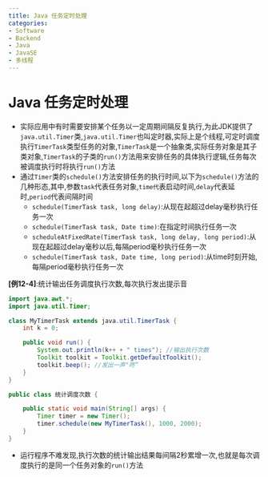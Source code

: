 ```yaml
---
title: Java 任务定时处理
categories:
- Software
- Backend
- Java
- JavaSE
- 多线程
---
```

# Java 任务定时处理

- 实际应用中有时需要安排某个任务以一定周期间隔反复执行,为此JDK提供了`java.util.Timer`类,`java.util.Timer`也叫定时器,实际上是个线程,可定时调度执行`TimerTask`类型任务的对象,`TimerTask`是一个抽象类,实际任务对象是其子类对象,`TimerTask`的子类的`run()`方法用来安排任务的具体执行逻辑,任务每次被调度执行时将执行`run()`方法
- 通过`Timer`类的`schedule()`方法安排任务的执行时间,以下为`schedule()`方法的几种形态,其中,参数`task`代表任务对象,`time代`表启动时间,`delay`代表延时,`period`代表间隔时间
    - `schedule(TimerTask task, long delay)`:从现在起超过delay毫秒执行任务一次
    - `schedule(TimerTask task, Date time)`:在指定时间执行任务一次
    - `scheduleAtFixedRate(TimerTask task, long delay, long period)`:从现在起超过delay毫秒以后,每隔period毫秒执行任务一次
    - `schedule(TimerTask task, Date time, long period)`:从time时刻开始,每隔period毫秒执行任务一次

**[例12-4]**:统计输出任务调度执行次数,每次执行发出提示音

```java
import java.awt.*;
import java.util.Timer;

class MyTimerTask extends java.util.TimerTask {
    int k = 0;

    public void run() {
        System.out.println(k++ + " times");	//输出执行次数
        Toolkit toolkit = Toolkit.getDefaultToolkit();
        toolkit.beep();	//发出一声"咚”
    }
}

public class 统计调度次数 {

    public static void main(String[] args) {
        Timer timer = new Timer();
        timer.schedule(new MyTimerTask(), 1000, 2000);
    }
}
```

- 运行程序不难发现,执行次数的统计输出结果每间隔2秒累增一次,也就是每次调度执行的是同一个任务对象的`run()`方法

